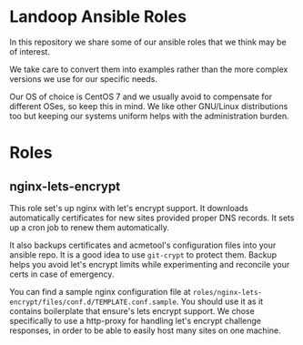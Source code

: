 # Landoop Ansible Roles

In this repository we share some of our ansible roles that we think may be of interest.

We take care to convert them into examples rather than the more complex versions we use
for our specific needs.

Our OS of choice is CentOS 7 and we usually avoid to compensate for different OSes, so
keep this in mind. We like other GNU/Linux distributions too but keeping our systems
uniform helps with the administration burden.

# Roles

## nginx-lets-encrypt

This role set's up nginx with let's encrypt support. It downloads automatically
certificates for new sites provided proper DNS records. It sets up a cron job to
renew them automatically.

It also backups certificates and acmetool's configuration files into your ansible repo.
It is a good idea to use `git-crypt` to protect them. Backup helps you avoid let's
encrypt limits while experimenting and reconcile your certs in case of emergency.

You can find a sample nginx configuration file at
`roles/nginx-lets-encrypt/files/conf.d/TEMPLATE.conf.sample`. You should use it as
it contains boilerplate that ensure's lets encrypt support. We chose specifically
to use a http-proxy for handling let's encrypt challenge responses, in order to be
able to easily host many sites on one machine.
